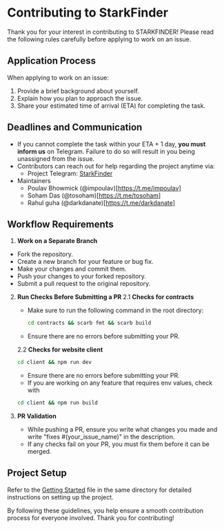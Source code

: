 # Contributing to StarkFinder

Thank you for your interest in contributing to STARKFINDER! 
Please read the following rules carefully before applying to work on an issue.

## Application Process

When applying to work on an issue:

1. Provide a brief background about yourself.
2. Explain how you plan to approach the issue.
3. Share your estimated time of arrival (ETA) for completing the task.

## Deadlines and Communication

- If you cannot complete the task within your ETA + 1 day, **you must inform us** on Telegram. Failure to do so will result in you being unassigned from the issue.
- Contributors can reach out for help regarding the project anytime via:
  - Project Telegram: [StarkFinder](https://t.me/shogenlabs) 
- Maintainers
  - Poulav Bhowmick (@impoulav)[https://t.me/impoulav]
  - Soham Das (@tosoham)[https://t.me/tosoham]
  - Rahul guha (@darkdanate)[https://t.me/darkdanate]

## Workflow Requirements

1. **Work on a Separate Branch**
  
  - Fork the repository.
  - Create a new branch for your feature or bug fix.
  - Make your changes and commit them.
  - Push your changes to your forked repository.
  - Submit a pull request to the original repository.

2. **Run Checks Before Submitting a PR**
    2.1 **Checks for contracts**
    - Make sure to run the following command in the root directory:
      ```bash
      cd contracts && scarb fmt && scarb build
      ```
    - Ensure there are no errors before submitting your PR.
    
    2.2 **Checks for website client**
    ```bash
    cd client && npm run dev
    ```
    - Ensure there are no errors before submitting your PR. 
    - If you are working on any feature that requires env values, check with 
    ```bash
    cd client && npm run build
    ```
3. **PR Validation**
    - While pushing a PR, ensure you write what changes you made and write "fixes #(your_issue_name)" in the description.
    - If any checks fail on your PR, you must fix them before it can be merged.
  

## Project Setup

Refer to the [Getting Started](./README.md#getting-started) file in the same directory for detailed instructions on setting up the project.

By following these guidelines, you help ensure a smooth contribution process for everyone involved. Thank you for contributing!